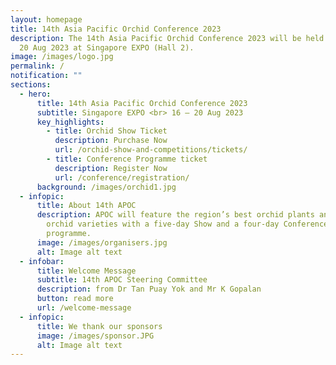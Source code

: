 ```yaml
---
layout: homepage
title: 14th Asia Pacific Orchid Conference 2023
description: The 14th Asia Pacific Orchid Conference 2023 will be held from 16 –
  20 Aug 2023 at Singapore EXPO (Hall 2).
image: /images/logo.jpg
permalink: /
notification: ""
sections:
  - hero:
      title: 14th Asia Pacific Orchid Conference 2023
      subtitle: Singapore EXPO <br> 16 – 20 Aug 2023
      key_highlights:
        - title: Orchid Show Ticket
          description: Purchase Now
          url: /orchid-show-and-competitions/tickets/
        - title: Conference Programme ticket
          description: Register Now
          url: /conference/registration/
      background: /images/orchid1.jpg
  - infopic:
      title: About 14th APOC
      description: APOC will feature the region’s best orchid plants and award-winning
        orchid varieties with a five-day Show and a four-day Conference
        programme.
      image: /images/organisers.jpg
      alt: Image alt text
  - infobar:
      title: Welcome Message
      subtitle: 14th APOC Steering Committee
      description: from Dr Tan Puay Yok and Mr K Gopalan
      button: read more
      url: /welcome-message
  - infopic:
      title: We thank our sponsors
      image: /images/sponsor.JPG
      alt: Image alt text
---
```


